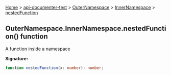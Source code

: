 [Home](./index) &gt; [api-documenter-test](./api-documenter-test.md) &gt; [OuterNamespace](./api-documenter-test.outernamespace.md) &gt; [InnerNamespace](./api-documenter-test.outernamespace.innernamespace.md) &gt; [nestedFunction](./api-documenter-test.outernamespace.innernamespace.nestedfunction.md)

## OuterNamespace.InnerNamespace.nestedFunction() function

A function inside a namespace

<b>Signature:</b>

```typescript
function nestedFunction(x: number): number;
```

